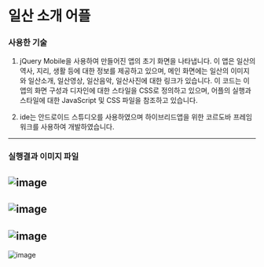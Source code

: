 # 일산 소개 어플

### 사용한 기술
1. jQuery Mobile을 사용하여 만들어진 앱의 초기 화면을 나타냅니다. 이 앱은 일산의 역사, 지리, 생활 등에 대한 정보를 제공하고 있으며, 메인 화면에는 일산의 이미지와 일산소개, 일산영상, 일산음악, 일산사진에 대한 링크가 있습니다. 이 코드는 이 앱의 화면 구성과 디자인에 대한 스타일을 CSS로 정의하고 있으며, 어플의 실행과 스타일에 대한 JavaScript 및 CSS 파일을 참조하고 있습니다.


2. ide는 안드로이드 스튜디오를 사용하였으며 하이브리드앱을 위한 코르도바 프레임워크를 사용하여 개발하였습니다.

---

### 실행결과 이미지 파일


![image](https://user-images.githubusercontent.com/107412414/228899782-8cc57c3c-399c-41a4-bc84-0b6d55bb7ed9.png)
---
![image](https://user-images.githubusercontent.com/107412414/228903686-71cce8e3-42ee-4e81-8beb-81b9e5a3f6e2.png)
---
![image](https://user-images.githubusercontent.com/107412414/228903714-8f148cf3-1195-4968-a8eb-3072eed1dc65.png)
---
![image](https://user-images.githubusercontent.com/107412414/228903755-896f324c-eb68-4b4e-aa51-d0f2db9903ff.png)
